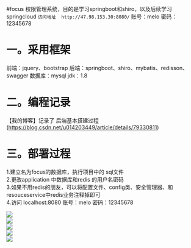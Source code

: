 #focus
权限管理系统，目的是学习springboot和shiro，以及后续学习springcloud
`访问地址  http://47.98.153.30:8080/`  账号：melo 密码：12345678

一。采用框架
===========
前端：jquery、bootstrap
后端：springboot、shiro、mybatis、redisson、swagger
数据库：mysql
jdk：1.8

二。编程记录
==========
【我的博客】记录了 后端基本搭建过程  (https://blog.csdn.net/u014203449/article/details/79330811)</br>

三。部署过程
==========
1.建立名为focus的数据库，执行项目中的 sql文件</br>
2.更改application 中数据库和redis 的用户名密码</br>
3.如果不用redis的朋友，可以将配置文件、config类、安全管理器、和resouceservice中redis业务注释掉即可</br>
4.访问 localhost:8080  账号：melo 密码：12345678</br>

![](https://github.com/MeloFocus/focus/raw/master/img/user.png)</br>
![](https://github.com/MeloFocus/focus/raw/master/img/role.png)</br>
![](https://github.com/MeloFocus/focus/raw/master/img/resource.png)</br>
![](https://github.com/MeloFocus/focus/raw/master/img/auth.png)</br>
![](https://github.com/MeloFocus/focus/raw/master/img/authority.png)</br>
